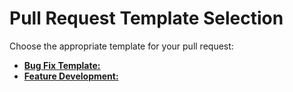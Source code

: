 # Pull Request Template Selection

Choose the appropriate template for your pull request:
- [**Bug Fix Template:**](?expand=1&template=bug_fix_template.md)
- [**Feature Development:**](?expand=1&template=feature_development_template.md)
